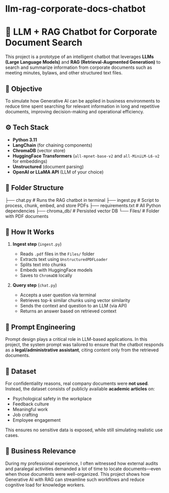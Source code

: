 # llm-rag-corporate-docs-chatbot

# 🧠 LLM + RAG Chatbot for Corporate Document Search

This project is a prototype of an intelligent chatbot that leverages **LLMs (Large Language Models)** and **RAG (Retrieval-Augmented Generation)** to search and summarize information from corporate documents such as meeting minutes, bylaws, and other structured text files.

## 📌 Objective

To simulate how Generative AI can be applied in business environments to reduce time spent searching for relevant information in long and repetitive documents, improving decision-making and operational efficiency.

## ⚙️ Tech Stack

- **Python 3.11**
- **LangChain** (for chaining components)
- **ChromaDB** (vector store)
- **HuggingFace Transformers** (`all-mpnet-base-v2` and `all-MiniLM-L6-v2` for embeddings)
- **Unstructured** (document parsing)
- **OpenAI or LLaMA API** (LLM of your choice)



## 📂 Folder Structure
├── chat.py # Runs the RAG chatbot in terminal
├── ingest.py # Script to process, chunk, embed, and store PDFs
├── requirements.txt # All Python dependencies
├── chroma_db/ # Persisted vector DB
└── Files/ # Folder with PDF documents


## 🚀 How It Works

1. **Ingest step** (`ingest.py`)
   - Reads `.pdf` files in the `Files/` folder
   - Extracts text using `UnstructuredPDFLoader`
   - Splits text into chunks
   - Embeds with HuggingFace models
   - Saves to `ChromaDB` locally

2. **Query step** (`chat.py`)
   - Accepts a user question via terminal
   - Retrieves top-k similar chunks using vector similarity
   - Sends the context and question to an LLM (via API)
   - Returns an answer based on retrieved context


## 📝 Prompt Engineering

Prompt design plays a critical role in LLM-based applications. In this project, the system prompt was tailored to ensure that the chatbot responds as a **legal/administrative assistant**, citing content only from the retrieved documents.

## 📄 Dataset

For confidentiality reasons, real company documents were **not used**. Instead, the dataset consists of publicly available **academic articles** on:
- Psychological safety in the workplace
- Feedback culture
- Meaningful work
- Job crafting
- Employee engagement

This ensures no sensitive data is exposed, while still simulating realistic use cases.


## 🎯 Business Relevance

During my professional experience, I often witnessed how external audits and paralegal activities demanded a lot of time to locate documents—even when those documents were well-organized. This project shows how Generative AI with RAG can streamline such workflows and reduce cognitive load for knowledge workers.

